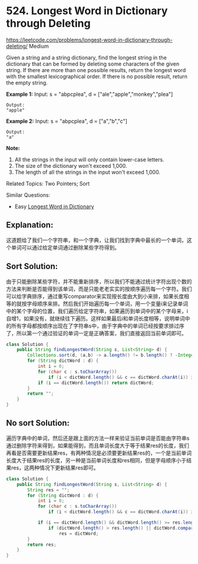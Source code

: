 # 524. Longest Word in Dictionary through Deleting
<https://leetcode.com/problems/longest-word-in-dictionary-through-deleting/>
Medium

Given a string and a string dictionary, find the longest string in the dictionary that can be formed by deleting some characters of the given string. If there are more than one possible results, return the longest word with the smallest lexicographical order. If there is no possible result, return the empty string.

**Example 1:**
    Input:
    s = "abpcplea", d = ["ale","apple","monkey","plea"]

    Output: 
    "apple"

**Example 2:**
    Input:
    s = "abpcplea", d = ["a","b","c"]

    Output: 
    "a"

**Note:**
1. All the strings in the input will only contain lower-case letters.
2. The size of the dictionary won't exceed 1,000.
3. The length of all the strings in the input won't exceed 1,000.

Related Topics: Two Pointers; Sort

Similar Questions: 
* Easy [Longest Word in Dictionary](https://leetcode.com/problems/longest-word-in-dictionary/)

## Explanation: 
这道题给了我们一个字符串，和一个字典，让我们找到字典中最长的一个单词，这个单词可以通过给定单词通过删除某些字符得到。

## Sort Solution: 
由于只能删除某些字符，并不能重新排序，所以我们不能通过统计字符出现个数的方法来判断是否能得到该单词，而是只能老老实实的按顺序遍历每一个字符。我们可以给字典排序，通过重写comparator来实现按长度由大到小来排，如果长度相等的就按字母顺序来排。然后我们开始遍历每一个单词，用一个变量i来记录单词中的某个字母的位置，我们遍历给定字符串，如果遍历到单词中的某个字母来，i自增1，如果没有，就继续往下遍历。这样如果最后i和单词长度相等，说明单词中的所有字母都按顺序出现在了字符串s中，由于字典中的单词已经按要求排过序了，所以第一个通过验证的单词一定是正确答案，我们直接返回当前单词即可。


```java
class Solution {
    public String findLongestWord(String s, List<String> d) {
        Collections.sort(d, (a,b) -> a.length() != b.length() ? -Integer.compare(a.length(), b.length()) :  a.compareTo(b));
        for (String dictWord : d) {
            int i = 0;
            for (char c : s.toCharArray()) 
                if (i < dictWord.length() && c == dictWord.charAt(i)) i++;
            if (i == dictWord.length()) return dictWord;
        }
        return "";
    }
}
```


## No sort Solution: 
遍历字典中的单词，然后还是跟上面的方法一样来验证当前单词是否能由字符串s通过删除字符来得到，如果能得到，而且单词长度大于等于结果res的长度，我们再看是否需要更新结果res，有两种情况是必须要更新结果res的，一个是当前单词长度大于结果res的长度，另一种是当前单词长度和res相同，但是字母顺序小于结果res，这两种情况下更新结果res即可。
```java
class Solution {
    public String findLongestWord(String s, List<String> d) {
        String res = "";
        for (String dictWord : d) {
            int i = 0;
            for (char c : s.toCharArray()) 
                if (i < dictWord.length() && c == dictWord.charAt(i)) i++;

            if (i == dictWord.length() && dictWord.length() >= res.length()) 
                if (dictWord.length() > res.length() || dictWord.compareTo(res) < 0)
                    res = dictWord;
        }
        return res; 
    }
}
```
